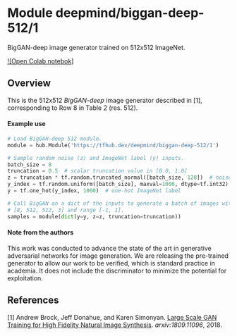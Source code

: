 # Module deepmind/biggan-deep-512/1

BigGAN-deep image generator trained on 512x512 ImageNet.

<!-- dataset: ImageNet (ILSVRC-2012-CLS) -->
<!-- asset-path: legacy -->
<!-- module-type: image-generator -->
<!-- network-architecture: BigGAN-deep -->
<!-- fine-tunable: false -->
<!-- format: hub -->


[![Open Colab notebok]](https://colab.research.google.com/github/tensorflow/hub/blob/master/examples/colab/biggan_generation_with_tf_hub.ipynb)

## Overview

This is the 512x512 *BigGAN-deep* image generator described in [1],
corresponding to Row 8 in Table 2 (res. 512).

#### Example use

```python
# Load BigGAN-deep 512 module.
module = hub.Module('https://tfhub.dev/deepmind/biggan-deep-512/1')

# Sample random noise (z) and ImageNet label (y) inputs.
batch_size = 8
truncation = 0.5  # scalar truncation value in [0.0, 1.0]
z = truncation * tf.random.truncated_normal([batch_size, 128])  # noise sample
y_index = tf.random.uniform([batch_size], maxval=1000, dtype=tf.int32)
y = tf.one_hot(y_index, 1000)  # one-hot ImageNet label

# Call BigGAN on a dict of the inputs to generate a batch of images with shape
# [8, 512, 512, 3] and range [-1, 1].
samples = module(dict(y=y, z=z, truncation=truncation))
```

#### Note from the authors

This work was conducted to advance the state of the art in generative
adversarial networks for image generation. We are releasing the pre-trained
generator to allow our work to be verified, which is standard practice in
academia. It does not include the discriminator to minimize the potential for
exploitation.

## References

[1] Andrew Brock, Jeff Donahue, and Karen Simonyan.
[Large Scale GAN Training for High Fidelity Natural Image Synthesis](https://arxiv.org/abs/1809.11096).
*arxiv:1809.11096*, 2018.
